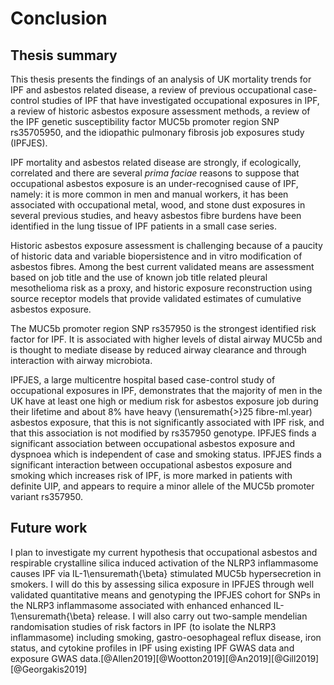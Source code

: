 # Conclusion

<!-- 
A chapter that concludes the thesis by summarising the learning points
and outlining future areas for research
-->

## Thesis summary

This thesis presents the findings of an analysis of UK mortality trends for IPF and asbestos related disease, a review of previous occupational case-control studies of IPF that have investigated occupational exposures in IPF, a review of historic asbestos exposure assessment methods, a review of the IPF genetic susceptibility factor MUC5b promoter region SNP rs35705950, and the idiopathic pulmonary fibrosis job exposures study (IPFJES).

IPF mortality and asbestos related disease are strongly, if ecologically, correlated and there are several *prima faciae* reasons to suppose that occupational asbestos exposure is an under-recognised cause of IPF, namely: it is more common in men and manual workers, it has been associated with occupational metal, wood, and stone dust exposures in several previous studies, and heavy asbestos fibre burdens have been identified in the lung tissue of IPF patients in a small case series. 

Historic asbestos exposure assessment is challenging because of a paucity of historic data and variable biopersistence and in vitro modification of asbestos fibres. Among the best current validated means are assessment based on job title and the use of known job title related pleural mesothelioma risk as a proxy, and historic exposure reconstruction using source receptor models that provide validated estimates of cumulative asbestos exposure.

The MUC5b promoter region SNP rs357950 is the strongest identified risk factor for IPF. It is associated with higher levels of distal airway MUC5b and is thought to mediate disease by reduced airway clearance and through interaction with airway microbiota.  

IPFJES, a large multicentre hospital based case-control study of occupational exposures in IPF, demonstrates that the majority of men in the UK have at least one high or medium risk for asbestos exposure job during their lifetime and about 8% have heavy (\ensuremath{>}25 fibre-ml.year) asbestos exposure, that this is not significantly associated with IPF risk, and that this association is not modified by rs357950 genotype. IPFJES finds a significant association between occupational asbestos exposure and dyspnoea which is independent of case and smoking status. IPFJES finds a significant interaction between occupational asbestos exposure and smoking which increases risk of IPF, is more marked in patients with definite UIP, and appears to require a minor allele of the MUC5b promoter variant rs357950. 

## Future work

I plan to investigate my current hypothesis that occupational asbestos and respirable crystalline silica induced activation of the NLRP3 inflammasome causes IPF via IL-1\ensuremath{\beta} stimulated MUC5b hypersecretion in smokers. I will do this by assessing silica exposure in IPFJES through well validated quantitative means and genotyping the IPFJES cohort for SNPs in the NLRP3 inflammasome associated with enhanced enhanced IL-1\ensuremath{\beta} release. I will also carry out two-sample mendelian randomisation studies of risk factors in IPF (to isolate the NLRP3 inflammasome) including smoking, gastro-oesophageal reflux disease, iron status, and cytokine profiles in IPF using existing IPF GWAS data and exposure GWAS data.[@Allen2019][@Wootton2019][@An2019][@Gill2019][@Georgakis2019] 




